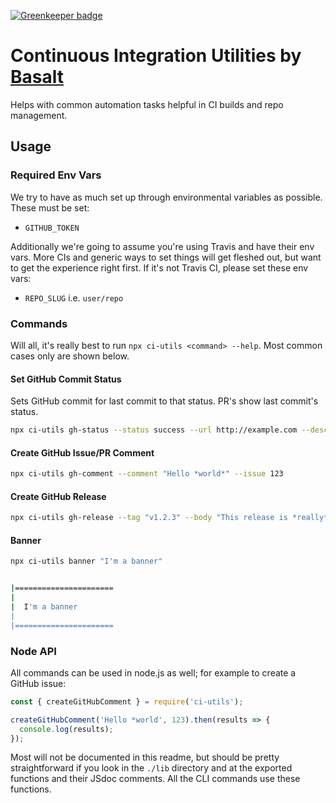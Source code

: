 [![Greenkeeper badge](https://badges.greenkeeper.io/basaltinc/ci-utils.svg)](https://greenkeeper.io/)

# Continuous Integration Utilities by [Basalt](https://basalt.io)

Helps with common automation tasks helpful in CI builds and repo management.

## Usage

### Required Env Vars

We try to have as much set up through environmental variables as possible. These must be set:

- `GITHUB_TOKEN`

Additionally we're going to assume you're using Travis and have their env vars. More CIs and generic ways to set things will get fleshed out, but want to get the experience right first. If it's not Travis CI, please set these env vars:

- `REPO_SLUG` i.e. `user/repo`

### Commands

Will all, it's really best to run `npx ci-utils <command> --help`. Most common cases only are shown below.

#### Set GitHub Commit Status

Sets GitHub commit for last commit to that status. PR's show last commit's status.

```bash
npx ci-utils gh-status --status success --url http://example.com --description "It worked!!" --context "my-app/test"
```

#### Create GitHub Issue/PR Comment

```bash
npx ci-utils gh-comment --comment "Hello *world*" --issue 123
```

#### Create GitHub Release

```bash
npx ci-utils gh-release --tag "v1.2.3" --body "This release is *really* awesome" --target master
```

#### Banner

```bash
npx ci-utils banner "I'm a banner"


|======================
|
|  I'm a banner
|
|======================
```

### Node API

All commands can be used in node.js as well; for example to create a GitHub issue:

```js
const { createGitHubComment } = require('ci-utils');

createGitHubComment('Hello *world', 123).then(results => {
  console.log(results);
});
```

Most will not be documented in this readme, but should be pretty straightforward if you look in the `./lib` directory and at the exported functions and their JSdoc comments. All the CLI commands use these functions.

